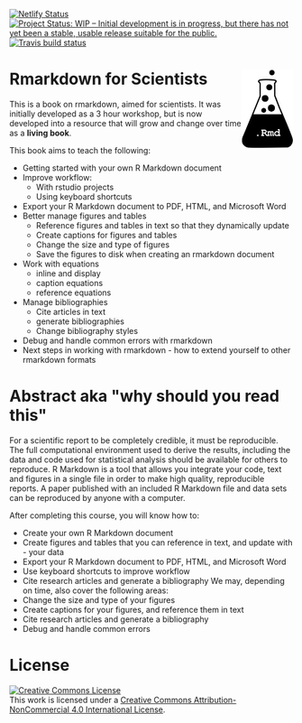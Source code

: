 [![Netlify Status](https://api.netlify.com/api/v1/badges/ae487145-895c-4034-9090-bacf7bc99f9b/deploy-status)](https://app.netlify.com/sites/rmd4sci/deploys)[![Project Status: WIP – Initial development is in progress, but there has not yet been a stable, usable release suitable for the public.](http://www.repostatus.org/badges/latest/wip.svg)](http://www.repostatus.org/#wip) [![Travis build status](https://travis-ci.org/njtierney/rmd4sci.svg?branch=master)](https://travis-ci.org/njtierney/rmd4sci)

# Rmarkdown for Scientists <img src="logo.png" align="right" height=140/>

This is a book on rmarkdown, aimed for scientists. It was initially developed as a 3 hour workshop, but is now developed into a resource that will grow and change over time as a **living book**.

This book aims to teach the following:

- Getting started with your own R Markdown document
- Improve workflow:
  - With rstudio projects
  - Using keyboard shortcuts
- Export your R Markdown document to PDF, HTML, and Microsoft Word
- Better manage figures and tables
    - Reference figures and tables in text so that they dynamically update
    - Create captions for figures and tables
    - Change the size and type of figures
    - Save the figures to disk when creating an rmarkdown document
- Work with equations
    - inline and display
    - caption equations
    - reference equations
- Manage bibliographies
  - Cite articles in text
  - generate bibliographies
  - Change bibliography styles
- Debug and handle common errors with rmarkdown
- Next steps in working with rmarkdown - how to extend yourself to other rmarkdown formats

# Abstract aka "why should you read this"

For a scientific report to be completely credible, it must be reproducible. The full computational environment used to derive the results, including the data and code used for statistical analysis should be available for others to reproduce.
R Markdown is a tool that allows you integrate your code, text and figures in a single file in order to make high quality, reproducible reports. A paper published with an included R Markdown file and data sets can be reproduced by anyone with a computer.

After completing this course, you will know how to:

- Create your own R Markdown document
- Create figures and tables that you can reference in text, and update with - your data
- Export your R Markdown document to PDF, HTML, and Microsoft Word
- Use keyboard shortcuts to improve workflow
- Cite research articles and generate a bibliography
We may, depending on time, also cover the following areas:
- Change the size and type of your figures
- Create captions for your figures, and reference them in text
- Cite research articles and generate a bibliography
- Debug and handle common errors

# License 

<a rel="license" href="http://creativecommons.org/licenses/by-nc/4.0/"><img alt="Creative Commons License" style="border-width:0" src="https://i.creativecommons.org/l/by-nc/4.0/88x31.png" /></a><br />This work is licensed under a <a rel="license" href="http://creativecommons.org/licenses/by-nc/4.0/">Creative Commons Attribution-NonCommercial 4.0 International License</a>.
